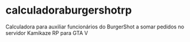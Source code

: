 # calculadoraburgershotrp
Calculadora para auxiliar funcionários do BurgerShot a somar pedidos no servidor Kamikaze RP para GTA V
